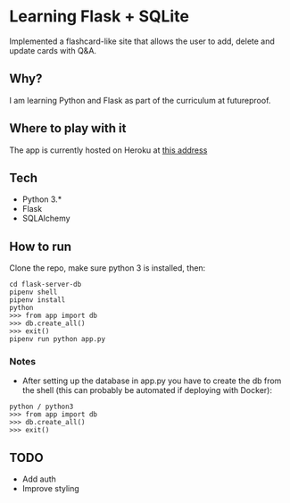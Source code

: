 # Learning Flask + SQLite

Implemented a flashcard-like site that allows the user to add, delete and update cards with Q&A.

## Why?

I am learning Python and Flask as part of the curriculum at futureproof.

## Where to play with it

The app is currently hosted on Heroku at [this address](https://flask-question-cards.herokuapp.com/)

## Tech

- Python 3.\*
- Flask
- SQLAlchemy

## How to run

Clone the repo, make sure python 3 is installed, then:

```
cd flask-server-db
pipenv shell
pipenv install
python
>>> from app import db
>>> db.create_all()
>>> exit()
pipenv run python app.py
```

### Notes

- After setting up the database in app.py you have to create the db from the shell (this can probably be automated if deploying with Docker):

```
python / python3
>>> from app import db
>>> db.create_all()
>>> exit()
```

## TODO

- Add auth
- Improve styling
